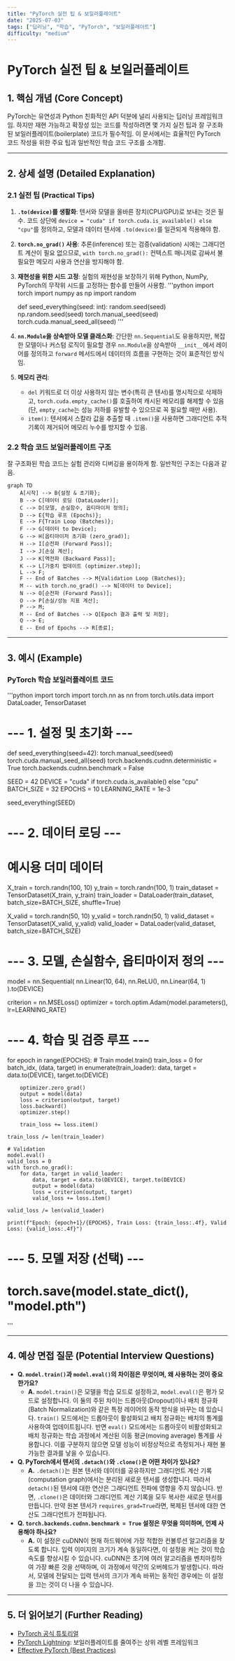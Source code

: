```yaml
---
title: "PyTorch 실전 팁 & 보일러플레이트"
date: "2025-07-03"
tags: ["딥러닝", "학습", "PyTorch", "보일러플레이트"]
difficulty: "medium"
---
```


# PyTorch 실전 팁 & 보일러플레이트

## 1. 핵심 개념 (Core Concept)

PyTorch는 유연성과 Python 친화적인 API 덕분에 널리 사용되는 딥러닝 프레임워크임. 하지만 재현 가능하고 확장성 있는 코드를 작성하려면 몇 가지 실전 팁과 잘 구조화된 보일러플레이트(boilerplate) 코드가 필수적임. 이 문서에서는 효율적인 PyTorch 코드 작성을 위한 주요 팁과 일반적인 학습 코드 구조를 소개함.

---

## 2. 상세 설명 (Detailed Explanation)

### 2.1 실전 팁 (Practical Tips)

1.  **`.to(device)`를 생활화**: 텐서와 모델을 올바른 장치(CPU/GPU)로 보내는 것은 필수. 코드 상단에 `device = "cuda" if torch.cuda.is_available() else "cpu"`를 정의하고, 모델과 데이터 텐서에 `.to(device)`를 일관되게 적용해야 함.
2.  **`torch.no_grad()` 사용**: 추론(inference) 또는 검증(validation) 시에는 그래디언트 계산이 필요 없으므로, `with torch.no_grad():` 컨텍스트 매니저로 감싸서 불필요한 메모리 사용과 연산을 방지해야 함.
3.  **재현성을 위한 시드 고정**: 실험의 재현성을 보장하기 위해 Python, NumPy, PyTorch의 무작위 시드를 고정하는 함수를 만들어 사용함.
    '''python
    import torch
    import numpy as np
    import random

    def seed_everything(seed: int):
        random.seed(seed)
        np.random.seed(seed)
        torch.manual_seed(seed)
        torch.cuda.manual_seed_all(seed)
    '''
4.  **`nn.Module`을 상속받아 모델 클래스화**: 간단한 `nn.Sequential`도 유용하지만, 복잡한 모델이나 커스텀 로직이 필요할 경우 `nn.Module`을 상속받아 `__init__`에서 레이어를 정의하고 `forward` 메서드에서 데이터의 흐름을 구현하는 것이 표준적인 방식임.
5.  **메모리 관리**:
    *   `del` 키워드로 더 이상 사용하지 않는 변수(특히 큰 텐서)를 명시적으로 삭제하고, `torch.cuda.empty_cache()`를 호출하여 캐시된 메모리를 해제할 수 있음 (단, `empty_cache`는 성능 저하를 유발할 수 있으므로 꼭 필요할 때만 사용).
    *   `item()`: 텐서에서 스칼라 값을 추출할 때 `.item()`을 사용하면 그래디언트 추적 기록이 제거되어 메모리 누수를 방지할 수 있음.

### 2.2 학습 코드 보일러플레이트 구조

잘 구조화된 학습 코드는 실험 관리와 디버깅을 용이하게 함. 일반적인 구조는 다음과 같음.

```mermaid
graph TD
    A[시작] --> B{설정 & 초기화};
    B --> C[데이터 로딩 (DataLoader)];
    C --> D[모델, 손실함수, 옵티마이저 정의];
    D --> E{학습 루프 (Epochs)};
    E --> F{Train Loop (Batches)};
    F --> G[데이터 to Device];
    G --> H[옵티마이저 초기화 (zero_grad)];
    H --> I[순전파 (Forward Pass)];
    I --> J[손실 계산];
    J --> K[역전파 (Backward Pass)];
    K --> L[가중치 업데이트 (optimizer.step)];
    L --> F;
    F -- End of Batches --> M{Validation Loop (Batches)};
    M -- with torch.no_grad() --> N[데이터 to Device];
    N --> O[순전파 (Forward Pass)];
    O --> P[손실/성능 지표 계산];
    P --> M;
    M -- End of Batches --> Q[Epoch 결과 출력 및 저장];
    Q --> E;
    E -- End of Epochs --> R[종료];
```

---

## 3. 예시 (Example)

### PyTorch 학습 보일러플레이트 코드

'''python
import torch
import torch.nn as nn
from torch.utils.data import DataLoader, TensorDataset

# --- 1. 설정 및 초기화 ---
def seed_everything(seed=42):
    torch.manual_seed(seed)
    torch.cuda.manual_seed_all(seed)
    torch.backends.cudnn.deterministic = True
    torch.backends.cudnn.benchmark = False

SEED = 42
DEVICE = "cuda" if torch.cuda.is_available() else "cpu"
BATCH_SIZE = 32
EPOCHS = 10
LEARNING_RATE = 1e-3

seed_everything(SEED)

# --- 2. 데이터 로딩 ---
# 예시용 더미 데이터
X_train = torch.randn(100, 10)
y_train = torch.randn(100, 1)
train_dataset = TensorDataset(X_train, y_train)
train_loader = DataLoader(train_dataset, batch_size=BATCH_SIZE, shuffle=True)

X_valid = torch.randn(50, 10)
y_valid = torch.randn(50, 1)
valid_dataset = TensorDataset(X_valid, y_valid)
valid_loader = DataLoader(valid_dataset, batch_size=BATCH_SIZE)

# --- 3. 모델, 손실함수, 옵티마이저 정의 ---
model = nn.Sequential(
    nn.Linear(10, 64),
    nn.ReLU(),
    nn.Linear(64, 1)
).to(DEVICE)

criterion = nn.MSELoss()
optimizer = torch.optim.Adam(model.parameters(), lr=LEARNING_RATE)

# --- 4. 학습 및 검증 루프 ---
for epoch in range(EPOCHS):
    # Train
    model.train()
    train_loss = 0
    for batch_idx, (data, target) in enumerate(train_loader):
        data, target = data.to(DEVICE), target.to(DEVICE)
        
        optimizer.zero_grad()
        output = model(data)
        loss = criterion(output, target)
        loss.backward()
        optimizer.step()
        
        train_loss += loss.item()
    
    train_loss /= len(train_loader)

    # Validation
    model.eval()
    valid_loss = 0
    with torch.no_grad():
        for data, target in valid_loader:
            data, target = data.to(DEVICE), target.to(DEVICE)
            output = model(data)
            loss = criterion(output, target)
            valid_loss += loss.item()
            
    valid_loss /= len(valid_loader)
    
    print(f"Epoch: {epoch+1}/{EPOCHS}, Train Loss: {train_loss:.4f}, Valid Loss: {valid_loss:.4f}")

# --- 5. 모델 저장 (선택) ---
# torch.save(model.state_dict(), "model.pth")
'''

---

## 4. 예상 면접 질문 (Potential Interview Questions)

*   **Q. `model.train()`과 `model.eval()`의 차이점은 무엇이며, 왜 사용하는 것이 중요한가요?**
    *   **A.** `model.train()`은 모델을 학습 모드로 설정하고, `model.eval()`은 평가 모드로 설정합니다. 이 둘의 주된 차이는 드롭아웃(Dropout)이나 배치 정규화(Batch Normalization)와 같은 특정 레이어의 동작 방식을 바꾸는 데 있습니다. `train()` 모드에서는 드롭아웃이 활성화되고 배치 정규화는 배치의 통계를 사용하여 업데이트됩니다. 반면 `eval()` 모드에서는 드롭아웃이 비활성화되고 배치 정규화는 학습 과정에서 계산된 이동 평균(moving average) 통계를 사용합니다. 이를 구분하지 않으면 모델 성능이 비정상적으로 측정되거나 재현 불가능한 결과를 낳을 수 있습니다.
*   **Q. PyTorch에서 텐서의 `.detach()`와 `.clone()`은 어떤 차이가 있나요?**
    *   **A.** `.detach()`는 원본 텐서와 데이터를 공유하지만 그래디언트 계산 기록(computation graph)에서는 분리된 새로운 텐서를 생성합니다. 따라서 `detach()`된 텐서에 대한 연산은 그래디언트 전파에 영향을 주지 않습니다. 반면, `.clone()`은 데이터와 그래디언트 계산 기록을 모두 복사한 새로운 텐서를 만듭니다. 만약 원본 텐서가 `requires_grad=True`라면, 복제된 텐서에 대한 연산도 그래디언트가 전파됩니다.
*   **Q. `torch.backends.cudnn.benchmark = True` 설정은 무엇을 의미하며, 언제 사용해야 하나요?**
    *   **A.** 이 설정은 cuDNN이 현재 하드웨어에 가장 적합한 컨볼루션 알고리즘을 찾도록 합니다. 입력 이미지의 크기가 계속 동일하다면, 이 설정을 켜는 것이 학습 속도를 향상시킬 수 있습니다. cuDNN은 초기에 여러 알고리즘을 벤치마킹하여 가장 빠른 것을 선택하며, 이 과정에서 약간의 오버헤드가 발생합니다. 따라서, 모델에 전달되는 입력 텐서의 크기가 계속 바뀌는 동적인 경우에는 이 설정을 끄는 것이 더 나을 수 있습니다.

---

## 5. 더 읽어보기 (Further Reading)

*   [PyTorch 공식 튜토리얼](https://pytorch.org/tutorials/)
*   [PyTorch Lightning](https://www.pytorchlightning.ai/): 보일러플레이트를 줄여주는 상위 레벨 프레임워크
*   [Effective PyTorch (Best Practices)](https://github.com/vahidk/Effective-PyTorch)